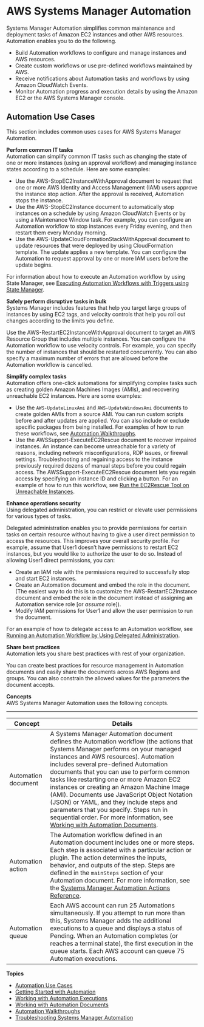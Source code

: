 # AWS Systems Manager Automation<a name="systems-manager-automation"></a>

Systems Manager Automation simplifies common maintenance and deployment tasks of Amazon EC2 instances and other AWS resources\. Automation enables you to do the following\.
+ Build Automation workflows to configure and manage instances and AWS resources\.
+ Create custom workflows or use pre\-defined workflows maintained by AWS\.
+ Receive notifications about Automation tasks and workflows by using Amazon CloudWatch Events\.
+ Monitor Automation progress and execution details by using the Amazon EC2 or the AWS Systems Manager console\. 

## Automation Use Cases<a name="automation-use-cases"></a>

This section includes common uses cases for AWS Systems Manager Automation\.

**Perform common IT tasks**  
Automation can simplify common IT tasks such as changing the state of one or more instances \(using an approval workflow\) and managing instance states according to a schedule\. Here are some examples:
+ Use the AWS\-StopEC2InstanceWithApproval document to request that one or more AWS Identity and Access Management \(IAM\) users approve the instance stop action\. After the approval is received, Automation stops the instance\.
+ Use the AWS\-StopEC2Instance document to automatically stop instances on a schedule by using Amazon CloudWatch Events or by using a Maintenance Window task\. For example, you can configure an Automation workflow to stop instances every Friday evening, and then restart them every Monday morning\.
+ Use the AWS\-UpdateCloudFormationStackWithApproval document to update resources that were deployed by using CloudFormation template\. The update applies a new template\. You can configure the Automation to request approval by one or more IAM users before the update begins\.

For information about how to execute an Automation workflow by using State Manager, see [Executing Automation Workflows with Triggers using State Manager](automation-sm-target.md)\.

**Safely perform disruptive tasks in bulk**  
Systems Manager includes features that help you target large groups of instances by using EC2 tags, and velocity controls that help you roll out changes according to the limits you define\.

Use the AWS\-RestartEC2InstanceWithApproval document to target an AWS Resource Group that includes multiple instances\. You can configure the Automation workflow to use velocity controls\. For example, you can specify the number of instances that should be restarted concurrently\. You can also specify a maximum number of errors that are allowed before the Automation workflow is cancelled\.

**Simplify complex tasks**  
Automation offers one\-click automations for simplifying complex tasks such as creating golden Amazon Machines Images \(AMIs\), and recovering unreachable EC2 instances\. Here are some examples:
+ Use the `AWS-UpdateLinuxAmi` and `AWS-UpdateWindowsAmi` documents to create golden AMIs from a source AMI\. You can run custom scripts before and after updates are applied\. You can also include or exclude specific packages from being installed\. For examples of how to run these workflows, see [Automation Walkthroughs](automation-walk.md)\.
+ Use the AWSSupport\-ExecuteEC2Rescue document to recover impaired instances\. An instance can become unreachable for a variety of reasons, including network misconfigurations, RDP issues, or firewall settings\. Troubleshooting and regaining access to the instance previously required dozens of manual steps before you could regain access\. The AWSSupport\-ExecuteEC2Rescue document lets you regain access by specifying an instance ID and clicking a button\. For an example of how to run this workflow, see [Run the EC2Rescue Tool on Unreachable Instances](automation-ec2rescue.md)\.

**Enhance operations security**  
Using delegated administration, you can restrict or elevate user permissions for various types of tasks\. 

Delegated administration enables you to provide permissions for certain tasks on certain resource without having to give a user direct permission to access the resources\. This improves your overall security profile\. For example, assume that User1 doesn’t have permissions to restart EC2 instances, but you would like to authorize the user to do so\. Instead of allowing User1 direct permissions, you can: 
+ Create an IAM role with the permissions required to successfully stop and start EC2 instances\.
+ Create an Automation document and embed the role in the document\. \(The easiest way to do this is to customize the AWS\-RestartEC2Instance document and embed the role in the document instead of assigning an Automation service role \[or *assume* role\]\)\.
+ Modify IAM permissions for User1 and allow the user permission to run the document\. 

For an example of how to delegate access to an Automation workflow, see [Running an Automation Workflow by Using Delegated Administration](automation-walk-security-delegated.md)\. 

**Share best practices**  
Automation lets you share best practices with rest of your organization\.

You can create best practices for resource management in Automation documents and easily share the documents across AWS Regions and groups\. You can also constrain the allowed values for the parameters the document accepts\.

**Concepts**  
AWS Systems Manager Automation uses the following concepts\.


****  

| Concept | Details | 
| --- | --- | 
|  Automation document  |  A Systems Manager Automation document defines the Automation workflow \(the actions that Systems Manager performs on your managed instances and AWS resources\)\. Automation includes several pre\-defined Automation documents that you can use to perform common tasks like restarting one or more Amazon EC2 instances or creating an Amazon Machine Image \(AMI\)\. Documents use JavaScript Object Notation \(JSON\) or YAML, and they include steps and parameters that you specify\. Steps run in sequential order\. For more information, see [Working with Automation Documents](automation-documents.md)\.  | 
|  Automation action  |  The Automation workflow defined in an Automation document includes one or more steps\. Each step is associated with a particular action or plugin\. The action determines the inputs, behavior, and outputs of the step\. Steps are defined in the `mainSteps` section of your Automation document\. For more information, see the [Systems Manager Automation Actions Reference](automation-actions.md)\.  | 
|  Automation queue  |  Each AWS account can run 25 Automations simultaneously\. If you attempt to run more than this, Systems Manager adds the additional executions to a queue and displays a status of Pending\. When an Automation completes \(or reaches a terminal state\), the first execution in the queue starts\. Each AWS account can queue 75 Automation executions\.  | 

**Topics**
+ [Automation Use Cases](#automation-use-cases)
+ [Getting Started with Automation](automation-setup.md)
+ [Working with Automation Executions](automation-working.md)
+ [Working with Automation Documents](automation-documents.md)
+ [Automation Walkthroughs](automation-walk.md)
+ [Troubleshooting Systems Manager Automation](automation-troubleshooting.md)